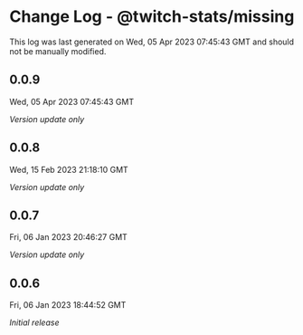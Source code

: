 # Change Log - @twitch-stats/missing

This log was last generated on Wed, 05 Apr 2023 07:45:43 GMT and should not be manually modified.

## 0.0.9
Wed, 05 Apr 2023 07:45:43 GMT

_Version update only_

## 0.0.8
Wed, 15 Feb 2023 21:18:10 GMT

_Version update only_

## 0.0.7
Fri, 06 Jan 2023 20:46:27 GMT

_Version update only_

## 0.0.6
Fri, 06 Jan 2023 18:44:52 GMT

_Initial release_

